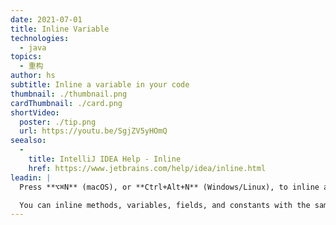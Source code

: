 ```yaml
---
date: 2021-07-01
title: Inline Variable
technologies:
  - java
topics:
  - 重构
author: hs
subtitle: Inline a variable in your code
thumbnail: ./thumbnail.png
cardThumbnail: ./card.png
shortVideo:
  poster: ./tip.png
  url: https://youtu.be/SgjZV5yHOmQ
seealso:
  - 
    title: IntelliJ IDEA Help - Inline
    href: https://www.jetbrains.com/help/idea/inline.html
leadin: |
  Press **⌥⌘N** (macOS), or **Ctrl+Alt+N** (Windows/Linux), to inline a variable.

  You can inline methods, variables, fields, and constants with the same shortcut.
---
```


